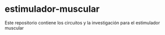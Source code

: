 # estimulador-muscular
Este repositorio contiene los circuitos y la investigación para el estimulador muscular
